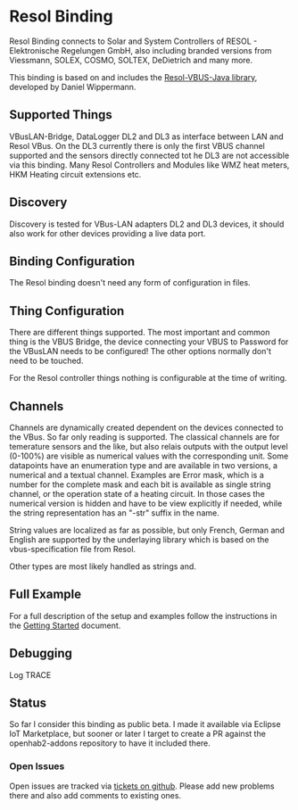 # Resol Binding

Resol Binding connects to Solar and System Controllers of RESOL - Elektronische Regelungen GmbH, also including branded versions from Viessmann, SOLEX, COSMO, SOLTEX, DeDietrich and many more.

This binding is based on and includes the [Resol-VBUS-Java library](https://github.com/danielwippermann/resol-vbus-java), developed by Daniel Wippermann.

## Supported Things

VBusLAN-Bridge, DataLogger DL2 and DL3 as interface between LAN and Resol VBus. On the DL3 currently there is only the first VBUS channel supported and the sensors directly connected tot he DL3 are not accessible via this binding.
Many Resol Controllers and Modules like WMZ heat meters, HKM Heating circuit extensions etc.

## Discovery

Discovery is tested for VBus-LAN adapters DL2 and DL3 devices, it should also work for other devices providing a live data port.

## Binding Configuration

The Resol binding doesn't need any form of configuration in files.

## Thing Configuration

There are different things supported. The most important and common thing is the VBUS Bridge, the device connecting your VBUS to 
Password for the VBusLAN needs to be configured! The other options normally don't need to be touched.

For the Resol controller things nothing is configurable at the time of writing.

## Channels

Channels are dynamically created dependent on the devices connected to the VBus. So far only reading is supported. The classical channels are for temerature sensors and the like, but also relais outputs with the output level (0-100%) are visible as numerical values with the corresponding unit. Some datapoints have an enumeration type and are available in two versions, a numerical and a textual channel. Examples are Error mask, which is a number for the complete mask and each bit is available as single string channel, or the operation state of a heating circuit. In those cases the numerical version is hidden and have to be view explicitly if needed, while the string representation has an "-str" suffix in the name.

String values are localized as far as possible, but only French, German and English are supported by the underlaying library which is based on the vbus-specification file from Resol.

Other types are most likely handled as strings and.

## Full Example

For a full description of the setup and examples follow the instructions in the [Getting Started](doc/GETTING_STARTED.md) document.

## Debugging

Log TRACE

## Status
So far I consider this binding as public beta. I made it available via Eclipse IoT Marketplace, but sooner or later I target to create a PR against the openhab2-addons repository to have it included there.

### Open Issues

Open issues are tracked via [tickets on github](https://github.com/ramack/openhab2-addons/issues). Please add new problems there and also add comments to existing ones.
